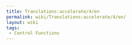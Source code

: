 ```yaml
---
title: Translations:accelerate/4/en
permalink: wiki/Translations:accelerate/4/en/
layout: wiki
tags:
 - Control Functions
---
```



